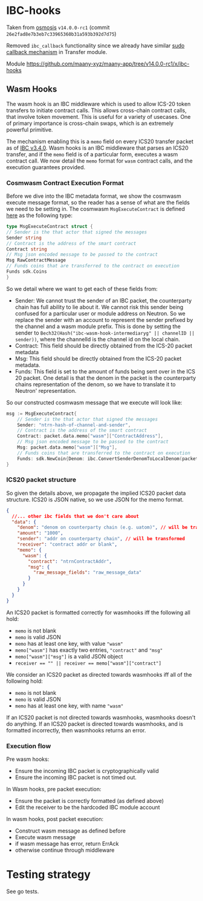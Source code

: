 # IBC-hooks

Taken from [osmosis](https://github.com/maany-xyz/maany-app) `v14.0.0-rc1` (commit `26e2fad8e7b3eb7c33965360b31a593b392d7d75`)

Removed `ibc_callback` functionality since we already have similar [sudo callback mechanism](https://docs.neutron.org/neutron/transfer/overview#ibc-transfer-results-handover) in Transfer module.

Module https://github.com/maany-xyz/maany-app/tree/v14.0.0-rc1/x/ibc-hooks

## Wasm Hooks

The wasm hook is an IBC middleware which is used to allow ICS-20 token transfers to initiate contract calls.
This allows cross-chain contract calls, that involve token movement.
This is useful for a variety of usecases.
One of primary importance is cross-chain swaps, which is an extremely powerful primitive.

The mechanism enabling this is a `memo` field on every ICS20 transfer packet as of [IBC v3.4.0](https://medium.com/the-interchain-foundation/moving-beyond-simple-token-transfers-d42b2b1dc29b).
Wasm hooks is an IBC middleware that parses an ICS20 transfer, and if the `memo` field is of a particular form, executes a wasm contract call. We now detail the `memo` format for `wasm` contract calls, and the execution guarantees provided.

### Cosmwasm Contract Execution Format

Before we dive into the IBC metadata format, we show the cosmwasm execute message format, so the reader has a sense of what are the fields we need to be setting in.
The cosmwasm `MsgExecuteContract` is defined [here](https://github.com/CosmWasm/wasmd/blob/4fe2fbc8f322efdaf187e2e5c99ce32fd1df06f0/x/wasm/types/tx.pb.go#L340-L349) as the following type:

```go
type MsgExecuteContract struct {
// Sender is the that actor that signed the messages
Sender string
// Contract is the address of the smart contract
Contract string
// Msg json encoded message to be passed to the contract
Msg RawContractMessage
// Funds coins that are transferred to the contract on execution
Funds sdk.Coins
}
```

So we detail where we want to get each of these fields from:

- Sender: We cannot trust the sender of an IBC packet, the counterparty chain has full ability to lie about it.
  We cannot risk this sender being confused for a particular user or module address on Neutron.
  So we replace the sender with an account to represent the sender prefixed by the channel and a wasm module prefix.
  This is done by setting the sender to `Bech32(Hash("ibc-wasm-hook-intermediaryg" || channelID || sender))`, where the channelId is the channel id on the local chain.
- Contract: This field should be directly obtained from the ICS-20 packet metadata
- Msg: This field should be directly obtained from the ICS-20 packet metadata.
- Funds: This field is set to the amount of funds being sent over in the ICS 20 packet. One detail is that the denom in the packet is the counterparty chains representation of the denom, so we have to translate it to Neutron' representation.

So our constructed cosmwasm message that we execute will look like:

```go
msg := MsgExecuteContract{
	// Sender is the that actor that signed the messages
	Sender: "ntrn-hash-of-channel-and-sender",
	// Contract is the address of the smart contract
	Contract: packet.data.memo["wasm"]["ContractAddress"],
	// Msg json encoded message to be passed to the contract
	Msg: packet.data.memo["wasm"]["Msg"],
	// Funds coins that are transferred to the contract on execution
	Funds: sdk.NewCoin{Denom: ibc.ConvertSenderDenomToLocalDenom(packet.data.Denom), Amount: packet.data.Amount}
}
```

### ICS20 packet structure

So given the details above, we propagate the implied ICS20 packet data structure.
ICS20 is JSON native, so we use JSON for the memo format.

```json
{
  //... other ibc fields that we don't care about
  "data": {
    "denom": "denom on counterparty chain (e.g. uatom)", // will be transformed to the local denom (ibc/...)
    "amount": "1000",
    "sender": "addr on counterparty chain", // will be transformed
    "receiver": "contract addr or blank",
    "memo": {
      "wasm": {
        "contract": "ntrnContractAddr",
        "msg": {
          "raw_message_fields": "raw_message_data"
        }
      }
    }
  }
}
```

An ICS20 packet is formatted correctly for wasmhooks iff the following all hold:

- `memo` is not blank
- `memo` is valid JSON
- `memo` has at least one key, with value `"wasm"`
- `memo["wasm"]` has exactly two entries, `"contract"` and `"msg"`
- `memo["wasm"]["msg"]` is a valid JSON object
- `receiver == "" || receiver == memo["wasm"]["contract"]`

We consider an ICS20 packet as directed towards wasmhooks iff all of the following hold:

- `memo` is not blank
- `memo` is valid JSON
- `memo` has at least one key, with name `"wasm"`

If an ICS20 packet is not directed towards wasmhooks, wasmhooks doesn't do anything.
If an ICS20 packet is directed towards wasmhooks, and is formatted incorrectly, then wasmhooks returns an error.

### Execution flow

Pre wasm hooks:

- Ensure the incoming IBC packet is cryptographically valid
- Ensure the incoming IBC packet is not timed out.

In Wasm hooks, pre packet execution:

- Ensure the packet is correctly formatted (as defined above)
- Edit the receiver to be the hardcoded IBC module account

In wasm hooks, post packet execution:

- Construct wasm message as defined before
- Execute wasm message
- if wasm message has error, return ErrAck
- otherwise continue through middleware

# Testing strategy

See go tests.
